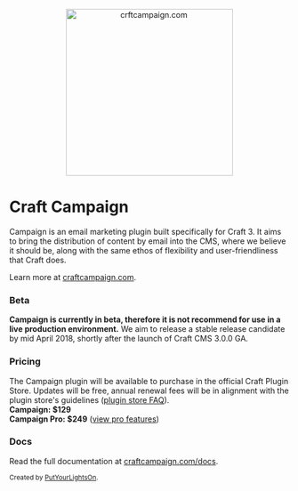 <p align="center">
   <a href="https://craftcampaign.com/" target="_blank">
     <img width="300" src="https://craftcampaign.com/interface/images/logo.svg?v=20180326a" alt="crftcampaign.com">
   </a>
</p>

# Craft Campaign

Campaign is an email marketing plugin built specifically for Craft 3. It aims to bring the distribution of content by email into the CMS, where we believe it should be, along with the same ethos of flexibility and user-friendliness that Craft does. 

Learn more at [craftcampaign.com](https://craftcampaign.com).

### Beta
**Campaign is currently in beta, therefore it is not recommend for use in a live production environment.** We aim to release a stable release candidate by mid April 2018, shortly after the launch of Craft CMS 3.0.0 GA.

### Pricing
The Campaign plugin will be available to purchase in the official Craft Plugin Store. Updates will be free, annual renewal fees will be in alignment with the plugin store's guidelines ([plugin store FAQ](https://github.com/craftcms/cms/wiki/Plugin-Store-FAQ)).  
**Campaign: $129**  
**Campaign Pro: $249** ([view pro features](https://craftcampaign.com/docs/pro-features))

### Docs
Read the full documentation at [craftcampaign.com/docs](https://craftcampaign.com/docs).
  
<small>Created by [PutYourLightsOn](https://www.putyourlightson.net/).</small>
